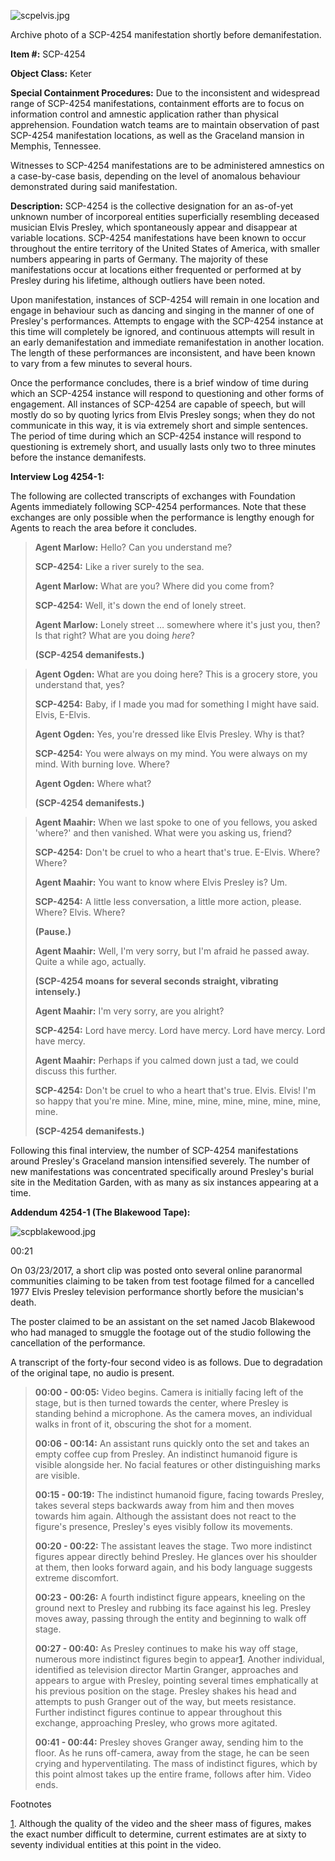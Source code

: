 ![scpelvis.jpg](http://scp-wiki.wdfiles.com/local--files/scp-4254/scpelvis.jpg)

Archive photo of a SCP-4254 manifestation shortly before demanifestation.

**Item #:** SCP-4254

**Object Class:** Keter

**Special Containment Procedures:** Due to the inconsistent and widespread range of SCP-4254 manifestations, containment efforts are to focus on information control and amnestic application rather than physical apprehension. Foundation watch teams are to maintain observation of past SCP-4254 manifestation locations, as well as the Graceland mansion in Memphis, Tennessee.

Witnesses to SCP-4254 manifestations are to be administered amnestics on a case-by-case basis, depending on the level of anomalous behaviour demonstrated during said manifestation.

**Description:** SCP-4254 is the collective designation for an as-of-yet unknown number of incorporeal entities superficially resembling deceased musician Elvis Presley, which spontaneously appear and disappear at variable locations. SCP-4254 manifestations have been known to occur throughout the entire territory of the United States of America, with smaller numbers appearing in parts of Germany. The majority of these manifestations occur at locations either frequented or performed at by Presley during his lifetime, although outliers have been noted.

Upon manifestation, instances of SCP-4254 will remain in one location and engage in behaviour such as dancing and singing in the manner of one of Presley's performances. Attempts to engage with the SCP-4254 instance at this time will completely be ignored, and continuous attempts will result in an early demanifestation and immediate remanifestation in another location. The length of these performances are inconsistent, and have been known to vary from a few minutes to several hours.

Once the performance concludes, there is a brief window of time during which an SCP-4254 instance will respond to questioning and other forms of engagement. All instances of SCP-4254 are capable of speech, but will mostly do so by quoting lyrics from Elvis Presley songs; when they do not communicate in this way, it is via extremely short and simple sentences. The period of time during which an SCP-4254 instance will respond to questioning is extremely short, and usually lasts only two to three minutes before the instance demanifests.

**Interview Log 4254-1:**

The following are collected transcripts of exchanges with Foundation Agents immediately following SCP-4254 performances. Note that these exchanges are only possible when the performance is lengthy enough for Agents to reach the area before it concludes.

> **<Begin Log>**
> 
> **Agent Marlow:** Hello? Can you understand me?
> 
> **SCP-4254:** Like a river surely to the sea.
> 
> **Agent Marlow:** What are you? Where did you come from?
> 
> **SCP-4254:** Well, it's down the end of lonely street.
> 
> **Agent Marlow:** Lonely street … somewhere where it's just you, then? Is that right? What are you doing _here_?
> 
> **(SCP-4254 demanifests.)**
> 
> **<End Log>**

> **<Begin Log>**
> 
> **Agent Ogden:** What are you doing here? This is a grocery store, you understand that, yes?
> 
> **SCP-4254:** Baby, if I made you mad for something I might have said. Elvis, E-Elvis.
> 
> **Agent Ogden:** Yes, you're dressed like Elvis Presley. Why is that?
> 
> **SCP-4254:** You were always on my mind. You were always on my mind. With burning love. Where?
> 
> **Agent Ogden:** Where what?
> 
> **(SCP-4254 demanifests.)**
> 
> **<End Log>**

> **<Begin Log>**
> 
> **Agent Maahir:** When we last spoke to one of you fellows, you asked 'where?' and then vanished. What were you asking us, friend?
> 
> **SCP-4254:** Don't be cruel to who a heart that's true. E-Elvis. Where? Where?
> 
> **Agent Maahir:** You want to know where Elvis Presley is? Um.
> 
> **SCP-4254:** A little less conversation, a little more action, please. Where? Elvis. Where?
> 
> **(Pause.)**
> 
> **Agent Maahir:** Well, I'm very sorry, but I'm afraid he passed away. Quite a while ago, actually.
> 
> **(SCP-4254 moans for several seconds straight, vibrating intensely.)**
> 
> **Agent Maahir:** I'm very sorry, are you alright?
> 
> **SCP-4254:** Lord have mercy. Lord have mercy. Lord have mercy. Lord have mercy.
> 
> **Agent Maahir:** Perhaps if you calmed down just a tad, we could discuss this further.
> 
> **SCP-4254:** Don't be cruel to who a heart that's true. Elvis. Elvis! I'm so happy that you're mine. Mine, mine, mine, mine, mine, mine, mine, mine.
> 
> **(SCP-4254 demanifests.)**
> 
> **<End Log>**

Following this final interview, the number of SCP-4254 manifestations around Presley's Graceland mansion intensified severely. The number of new manifestations was concentrated specifically around Presley's burial site in the Meditation Garden, with as many as six instances appearing at a time.

**Addendum 4254-1 (The Blakewood Tape):**

![scpblakewood.jpg](http://scp-wiki.wdfiles.com/local--files/scp-4254/scpblakewood.jpg)

00:21

On 03/23/2017, a short clip was posted onto several online paranormal communities claiming to be taken from test footage filmed for a cancelled 1977 Elvis Presley television performance shortly before the musician's death.

The poster claimed to be an assistant on the set named Jacob Blakewood who had managed to smuggle the footage out of the studio following the cancellation of the performance.

A transcript of the forty-four second video is as follows. Due to degradation of the original tape, no audio is present.

> **00:00 - 00:05:** Video begins. Camera is initially facing left of the stage, but is then turned towards the center, where Presley is standing behind a microphone. As the camera moves, an individual walks in front of it, obscuring the shot for a moment.
> 
> **00:06 - 00:14:** An assistant runs quickly onto the set and takes an empty coffee cup from Presley. An indistinct humanoid figure is visible alongside her. No facial features or other distinguishing marks are visible.
> 
> **00:15 - 00:19:** The indistinct humanoid figure, facing towards Presley, takes several steps backwards away from him and then moves towards him again. Although the assistant does not react to the figure's presence, Presley's eyes visibly follow its movements.
> 
> **00:20 - 00:22:** The assistant leaves the stage. Two more indistinct figures appear directly behind Presley. He glances over his shoulder at them, then looks forward again, and his body language suggests extreme discomfort.
> 
> **00:23 - 00:26:** A fourth indistinct figure appears, kneeling on the ground next to Presley and rubbing its face against his leg. Presley moves away, passing through the entity and beginning to walk off stage.  
>   
> **00:27 - 00:40:** As Presley continues to make his way off stage, numerous more indistinct figures begin to appear[1](javascript:;). Another individual, identified as television director Martin Granger, approaches and appears to argue with Presley, pointing several times emphatically at his previous position on the stage. Presley shakes his head and attempts to push Granger out of the way, but meets resistance. Further indistinct figures continue to appear throughout this exchange, approaching Presley, who grows more agitated.
> 
> **00:41 - 00:44:** Presley shoves Granger away, sending him to the floor. As he runs off-camera, away from the stage, he can be seen crying and hyperventilating. The mass of indistinct figures, which by this point almost takes up the entire frame, follows after him. Video ends.

Footnotes

[1](javascript:;). Although the quality of the video and the sheer mass of figures, makes the exact number difficult to determine, current estimates are at sixty to seventy individual entities at this point in the video.